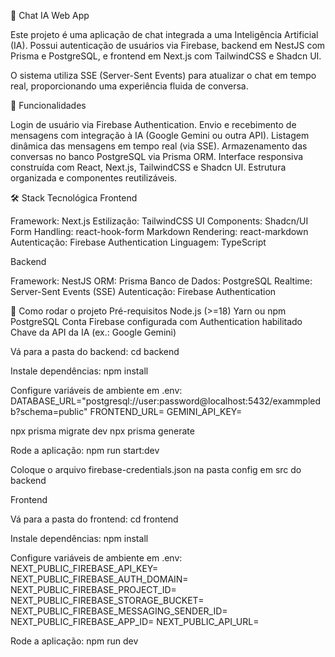 📡 Chat IA Web App

Este projeto é uma aplicação de chat integrada a uma Inteligência Artificial (IA). Possui autenticação de usuários via Firebase, backend em NestJS com Prisma e PostgreSQL, e frontend em Next.js com TailwindCSS e Shadcn UI.

O sistema utiliza SSE (Server-Sent Events) para atualizar o chat em tempo real, proporcionando uma experiência fluida de conversa.

🎯 Funcionalidades

Login de usuário via Firebase Authentication.
Envio e recebimento de mensagens com integração à IA (Google Gemini ou outra API).
Listagem dinâmica das mensagens em tempo real (via SSE).
Armazenamento das conversas no banco PostgreSQL via Prisma ORM.
Interface responsiva construída com React, Next.js, TailwindCSS e Shadcn UI.
Estrutura organizada e componentes reutilizáveis.

🛠 Stack Tecnológica
Frontend

Framework: Next.js
Estilização: TailwindCSS
UI Components: Shadcn/UI
Form Handling: react-hook-form
Markdown Rendering: react-markdown
Autenticação: Firebase Authentication
Linguagem: TypeScript

Backend

Framework: NestJS
ORM: Prisma
Banco de Dados: PostgreSQL
Realtime: Server-Sent Events (SSE)
Autenticação: Firebase Authentication

🚀 Como rodar o projeto
Pré-requisitos
Node.js (>=18)
Yarn ou npm
PostgreSQL
Conta Firebase configurada com Authentication habilitado
Chave da API da IA (ex.: Google Gemini)

Vá para a pasta do backend:
cd backend

Instale dependências:
npm install

Configure variáveis de ambiente em .env:
DATABASE_URL="postgresql://user:password@localhost:5432/exammpledb?schema=public"
FRONTEND_URL=
GEMINI_API_KEY=

npx prisma migrate dev
npx prisma generate

Rode a aplicação:
npm run start:dev

Coloque o arquivo firebase-credentials.json na pasta config em src do backend

Frontend

Vá para a pasta do frontend:
cd frontend

Instale dependências:
npm install

Configure variáveis de ambiente em .env:
NEXT_PUBLIC_FIREBASE_API_KEY=
NEXT_PUBLIC_FIREBASE_AUTH_DOMAIN=
NEXT_PUBLIC_FIREBASE_PROJECT_ID=
NEXT_PUBLIC_FIREBASE_STORAGE_BUCKET=
NEXT_PUBLIC_FIREBASE_MESSAGING_SENDER_ID=
NEXT_PUBLIC_FIREBASE_APP_ID=
NEXT_PUBLIC_API_URL=

Rode a aplicação:
npm run dev
